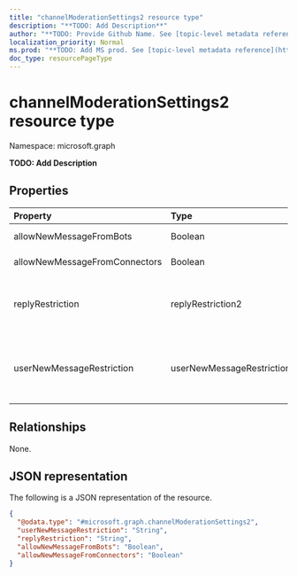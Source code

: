 ```yaml
---
title: "channelModerationSettings2 resource type"
description: "**TODO: Add Description**"
author: "**TODO: Provide Github Name. See [topic-level metadata reference](https://msgo.azurewebsites.net/add/document/guidelines/metadata.html#topic-level-metadata)**"
localization_priority: Normal
ms.prod: "**TODO: Add MS prod. See [topic-level metadata reference](https://msgo.azurewebsites.net/add/document/guidelines/metadata.html#topic-level-metadata)**"
doc_type: resourcePageType
---
```


# channelModerationSettings2 resource type

Namespace: microsoft.graph

**TODO: Add Description**

## Properties
|Property|Type|Description|
|:---|:---|:---|
|allowNewMessageFromBots|Boolean|**TODO: Add Description**|
|allowNewMessageFromConnectors|Boolean|**TODO: Add Description**|
|replyRestriction|replyRestriction2|**TODO: Add Description**. Possible values are: `everyone`, `authorAndModerators`, `unknownFutureValue`.|
|userNewMessageRestriction|userNewMessageRestriction2|**TODO: Add Description**. Possible values are: `everyone`, `everyoneExceptGuests`, `moderators`, `unknownFutureValue`.|

## Relationships
None.

## JSON representation
The following is a JSON representation of the resource.
<!-- {
  "blockType": "resource",
  "@odata.type": "microsoft.graph.channelModerationSettings2"
}
-->
``` json
{
  "@odata.type": "#microsoft.graph.channelModerationSettings2",
  "userNewMessageRestriction": "String",
  "replyRestriction": "String",
  "allowNewMessageFromBots": "Boolean",
  "allowNewMessageFromConnectors": "Boolean"
}
```

